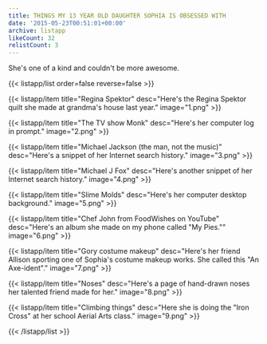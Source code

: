 ```yaml
---
title: THINGS MY 13 YEAR OLD DAUGHTER SOPHIA IS OBSESSED WITH
date: '2015-05-23T00:51:01+00:00'
archive: listapp
likeCount: 32
relistCount: 3
---
```


She's one of a kind and couldn't be more awesome.

<!--more-->

{{< listapp/list order=false reverse=false >}}

   {{< listapp/item title="Regina Spektor"
      desc="Here's the Regina Spektor quilt she made at grandma's house last year."
      image="1.png" >}}

   {{< listapp/item title="The TV show Monk"
      desc="Here's her computer log in prompt."
      image="2.png" >}}

   {{< listapp/item title="Michael Jackson (the man, not the music)"
      desc="Here's a snippet of her Internet search history."
      image="3.png" >}}

   {{< listapp/item title="Michael J Fox"
      desc="Here's another snippet of her Internet search history."
      image="4.png" >}}

   {{< listapp/item title="Slime Molds"
      desc="Here's her computer desktop background."
      image="5.png" >}}

   {{< listapp/item title="Chef John from FoodWishes on YouTube"
      desc="Here's an album she made on my phone called \"My Pies.\""
      image="6.png" >}}

   {{< listapp/item title="Gory costume makeup"
      desc="Here's her friend Allison sporting one of Sophia's costume makeup works. She called this \"An Axe-ident\"."
      image="7.png" >}}

   {{< listapp/item title="Noses"
      desc="Here's a page of hand-drawn noses her talented friend made for her."
      image="8.png" >}}

   {{< listapp/item title="Climbing things"
      desc="Here she is doing the \"Iron Cross\" at her school Aerial Arts class."
      image="9.png" >}}

{{< /listapp/list >}}
